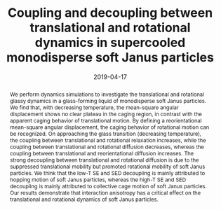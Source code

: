 ---
title: Coupling and decoupling between translational and rotational dynamics in supercooled monodisperse soft Janus particles
authors:
- Qing-Zhi Zou
- Zhan-Wei Li
- 朱有亮
- Zhao-Yan Sun
date: '2019-04-17'
doi: 10.1039/C9SM00165D
publish_types: ['期刊文章']
publication: Soft Matter
publication_short: Soft Matter
abstract: We perform dynamics simulations to investigate the  translational and rotational glassy dynamics in a glass-forming liquid  of monodisperse soft Janus particles. We find that, with decreasing  temperature, the mean-square angular displacement shows no clear plateau  in the caging region, in contrast with the apparent caging behavior of  translational motion. By defining a reorientational mean-square angular  displacement, the caging behavior of rotational motion can be  recognized. On approaching the glass transition (decreasing  temperature), the coupling between translational and rotational  relaxation increases, while the coupling between translational and  rotational diffusion decreases, whereas the coupling between  translational and reorientational diffusion increases. The strong  decoupling between translational and rotational diffusion is due to the  suppressed translational mobility but promoted rotational mobility of  soft Janus particles. We think that the low-T SE and SED decoupling is  mainly attributed to hopping motion of soft Janus particles, whereas the  high-T SE and SED decoupling is mainly attributed to collective cage  motion of soft Janus particles. Our results demonstrate that interaction  anisotropy has a critical effect on the translational and rotational  dynamics of soft Janus particles.
url_pdf: https://pubs.rsc.org/en/content/articlelanding/2019/sm/c9sm00165d
---